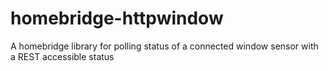 # homebridge-httpwindow
A homebridge library for polling status of a connected window sensor with a REST accessible status
